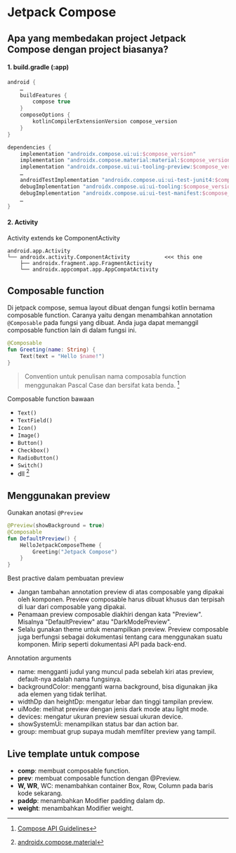 # Jetpack Compose

## Apa yang membedakan project Jetpack Compose dengan project biasanya?

#### 1. build.gradle (:app)

```gradle
android {
    …
    buildFeatures {
        compose true
    }
    composeOptions {
        kotlinCompilerExtensionVersion compose_version
    }
}

dependencies {
    implementation "androidx.compose.ui:ui:$compose_version"
    implementation "androidx.compose.material:material:$compose_version"
    implementation "androidx.compose.ui:ui-tooling-preview:$compose_version"
    …
    androidTestImplementation "androidx.compose.ui:ui-test-junit4:$compose_version"
    debugImplementation "androidx.compose.ui:ui-tooling:$compose_version"
    debugImplementation "androidx.compose.ui:ui-test-manifest:$compose_version"
    …
}
```

#### 2. Activity

Activity extends ke ComponentActivity

```text
android.app.Activity
└── androidx.activity.ComponentActivity           <<< this one
    ├── androidx.fragment.app.FragmentActivity
    └── androidx.appcompat.app.AppCompatActivity
```

## Composable function

Di jetpack compose, semua layout dibuat dengan fungsi kotlin bernama composable function. Caranya yaitu dengan menambahkan annotation `@Composable` pada fungsi yang dibuat. Anda juga dapat memanggil composable function lain di dalam fungsi ini.

```kotlin
@Composable
fun Greeting(name: String) {
    Text(text = "Hello $name!")
}
```

> Convention untuk penulisan nama composabla function menggunakan Pascal Case dan bersifat kata benda. [^compose_guide]

[^compose_guide]: [Compose API Guidelines](https://github.com/androidx/androidx/blob/androidx-main/compose/docs/compose-api-guidelines.md)

Composable function bawaan

- `Text()`
- `TextField()`
- `Icon()`
- `Image()`
- `Button()`
- `Checkbox()`
- `RadioButton()`
- `Switch()`
- dll [^compose_built_in]

[^compose_built_in]: [androidx.compose.material](https://developer.android.com/reference/kotlin/androidx/compose/material/package-summary)

## Menggunakan preview

Gunakan anotasi `@Preview`

```kotlin
@Preview(showBackground = true)
@Composable
fun DefaultPreview() {
    HelloJetpackComposeTheme {
        Greeting("Jetpack Compose")
    }
}
```

Best practive dalam pembuatan preview

- Jangan tambahan annotation preview di atas composable yang dipakai oleh komponen. Preview composable harus dibuat khusus dan terpisah di luar dari composable yang dipakai.
- Penamaan preview composable diakhiri dengan kata "Preview". Misalnya "DefaultPreview" atau "DarkModePreview".
- Selalu gunakan theme untuk menampilkan preview.
  Preview composable juga berfungsi sebagai dokumentasi tentang cara menggunakan suatu komponen. Mirip seperti dokumentasi API pada back-end.

Annotation arguments

- name: mengganti judul yang muncul pada sebelah kiri atas preview, default-nya adalah nama fungsinya.
- backgroundColor: mengganti warna background, bisa digunakan jika ada elemen yang tidak terlihat.
- widthDp dan heightDp: mengatur lebar dan tinggi tampilan preview.
- uiMode: melihat preview dengan jenis dark mode atau light mode.
- devices: mengatur ukuran preview sesuai ukuran device.
- showSystemUi: menampilkan status bar dan action bar.
- group: membuat grup supaya mudah memfilter preview yang tampil.

## Live template untuk compose

- **comp**: membuat composable function.
- **prev**: membuat composable function dengan @Preview.
- **W, WR**, WC: menambahkan container Box, Row, Column pada baris kode sekarang.
- **paddp**: menambahkan Modifier padding dalam dp.
- **weight**: menambahkan Modifier weight.
